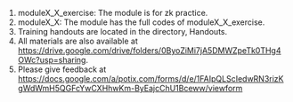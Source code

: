 1. moduleX_X_exercise: The module is for zk practice.
2. moduleX_X: The module has the full codes of moduleX_X_exercise.
3. Training handouts are located in the directory, Handouts.
3. All materials are also available at https://drive.google.com/drive/folders/0ByoZiMi7jA5DMWZpeTk0THg4OWc?usp=sharing.
4. Please give feedback at https://docs.google.com/a/potix.com/forms/d/e/1FAIpQLScIedwRN3rizKgWdWmH5QGFcYwCXHhwKm-ByEajcChU1Bceww/viewform
